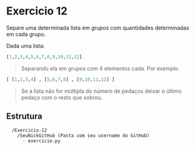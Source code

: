 # Exercicio 12

Separe uma determinada lista em grupos com quantidades determinadas em cada grupo.

Dada uma lista:

```python
[1,2,3,4,5,6,7,8,9,10,11,12]
```

> Separando ela em grupos com 4 elementos cada. Por exemplo.

```python
[ [1,2,3,4] , [5,6,7,8] , [9,10,11,12] ]
```

> Se a lista não for múltipla do número de pedaços deixar o último pedaço com o resto que sobrou.

## Estrutura 

```
  /Exercicio-12
    /SeuNickGitHub (Pasta com seu username do GitHub)
      - exercicio.py
```
